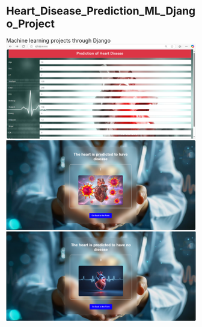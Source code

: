 # Heart_Disease_Prediction_ML_Django_Project
Machine learning projects through Django
![Input Userimage](https://github.com/ZeshanFareed/Heart_Disease_Prediction_ML_Django_Project/blob/69e4083e52e2d72ee54264863066e8768c8a3607/input.png)
![Output1 Userimage](https://github.com/ZeshanFareed/Heart_Disease_Prediction_ML_Django_Project/blob/16ceacc5fb944a6a73b526e307e7345e8ca17747/output1.png)
![output2 Userimage](https://github.com/ZeshanFareed/Heart_Disease_Prediction_ML_Django_Project/blob/1e3173b68c91f7f5b81bf720c01b11f4ab4f3d54/output2.png)



